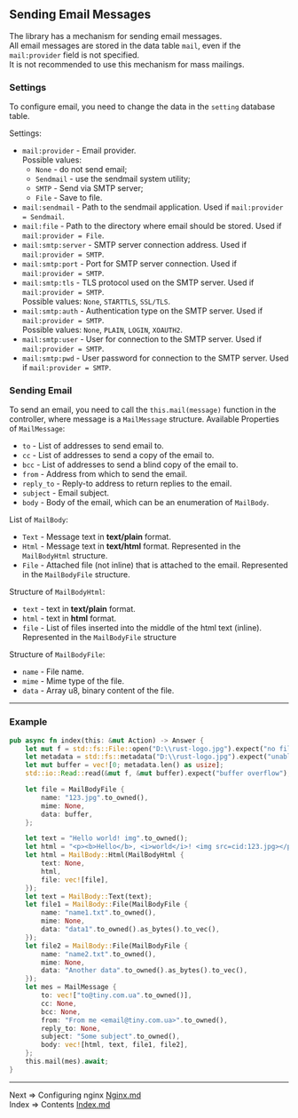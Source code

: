 ## Sending Email Messages
The library has a mechanism for sending email messages.  
All email messages are stored in the data table `mail`, even if the `mail:provider` field is not specified.  
It is not recommended to use this mechanism for mass mailings.

### Settings
To configure email, you need to change the data in the `setting` database table.

Settings:
* `mail:provider` - Email provider.  
Possible values:
  * `None` - do not send email;
  * `Sendmail` - use the sendmail system utility;
  * `SMTP` - Send via SMTP server;
  * `File` - Save to file.
* `mail:sendmail` - Path to the sendmail application. Used if `mail:provider = Sendmail`.
* `mail:file` - Path to the directory where email should be stored. Used if `mail:provider = File`.
* `mail:smtp:server` - SMTP server connection address. Used if `mail:provider = SMTP`.
* `mail:smtp:port` - Port for SMTP server connection. Used if `mail:provider = SMTP`.
* `mail:smtp:tls` - TLS protocol used on the SMTP server. Used if `mail:provider = SMTP`.  
Possible values: `None`, `STARTTLS`, `SSL/TLS`.
* `mail:smtp:auth` - Authentication type on the SMTP server. Used if `mail:provider = SMTP`.  
Possible values: `None`, `PLAIN`, `LOGIN`, `XOAUTH2`.
* `mail:smtp:user` - User for connection to the SMTP server. Used if `mail:provider = SMTP`.
* `mail:smtp:pwd` - User password for connection to the SMTP server. Used if `mail:provider = SMTP`.

### Sending Email

To send an email, you need to call the `this.mail(message)` function in the controller, where message is a `MailMessage` structure.
Available Properties of `MailMessage`:
* `to` - List of addresses to send email to.
* `cc` - List of addresses to send a copy of the email to.
* `bcc` - List of addresses to send a blind copy of the email to.
* `from` - Address from which to send the email.
* `reply_to` - Reply-to address to return replies to the email.
* `subject` - Email subject.
* `body` - Body of the email, which can be an enumeration of `MailBody`.

List of `MailBody`:
* `Text` - Message text in __text/plain__ format.
* `Html` - Message text in __text/html__ format. Represented in the `MailBodyHtml` structure.
* `File` - Attached file (not inline) that is attached to the email. Represented in the `MailBodyFile` structure.

Structure of `MailBodyHtml`:
* `text` - text in __text/plain__ format.
* `html` - text in __html__ format.
* `file` - List of files inserted into the middle of the html text (inline). Represented in the `MailBodyFile` structure

Structure of `MailBodyFile`:
* `name` - File name.
* `mime` - Mime type of the file.
* `data` - Array u8, binary content of the file.
___
### Example
```rust
pub async fn index(this: &mut Action) -> Answer {
    let mut f = std::fs::File::open("D:\\rust-logo.jpg").expect("no file found");
    let metadata = std::fs::metadata("D:\\rust-logo.jpg").expect("unable to read metadata");
    let mut buffer = vec![0; metadata.len() as usize];
    std::io::Read::read(&mut f, &mut buffer).expect("buffer overflow");

    let file = MailBodyFile {
        name: "123.jpg".to_owned(),
        mime: None,
        data: buffer,
    };

    let text = "Hello world! img".to_owned();
    let html = "<p><b>Hello</b>, <i>world</i>! <img src=cid:123.jpg></p>".to_owned();
    let html = MailBody::Html(MailBodyHtml {
        text: None,
        html,
        file: vec![file],
    });
    let text = MailBody::Text(text);
    let file1 = MailBody::File(MailBodyFile {
        name: "name1.txt".to_owned(),
        mime: None,
        data: "data1".to_owned().as_bytes().to_vec(),
    });
    let file2 = MailBody::File(MailBodyFile {
        name: "name2.txt".to_owned(),
        mime: None,
        data: "Another data".to_owned().as_bytes().to_vec(),
    });
    let mes = MailMessage {
        to: vec!["to@tiny.com.ua".to_owned()],
        cc: None,
        bcc: None,
        from: "From me <email@tiny.com.ua>".to_owned(),
        reply_to: None,
        subject: "Some subject".to_owned(),
        body: vec![html, text, file1, file2],
    };
    this.mail(mes).await;
}
```
___
Next => Configuring nginx [Nginx.md](https://github.com/tryteex/tiny-web/blob/main/doc/Nginx.md)  
Index => Contents [Index.md](https://github.com/tryteex/tiny-web/blob/main/doc/Index.md)  